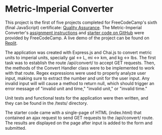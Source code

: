 # Metric-Imperial Converter

This project is the first of five projects completed for FreeCodeCamp's sixth (final JavaScript) certificate: [Quality Assurance](https://www.freecodecamp.org/learn/quality-assurance/#advanced-node-and-express). The Metric-Imperial Converter's [assignment instructions](https://www.freecodecamp.org/learn/quality-assurance/quality-assurance-projects/metric-imperial-converter) and [starter code on GitHub](https://github.com/freeCodeCamp/boilerplate-project-metricimpconverter/) were provided by FreeCodeCamp. A live demo of the project can be found on [Replit](https://replit.com/@john-albright/metric-imperial-converter-free-code-camp).

The application was created with Express.js and Chai.js to convert metric units to imperial units, specially gal <-> L, mi <-> km, and kg <-> lbs. The first task was to establish the route /api/convert/ to accept GET requests. Then, the methods of the Convert Handler class were to be implemented to work with that  route. Regex expressions were used to properly analyze user input, making sure to extract the number and unit for the user input. Any invalid input will will cause a method to return null, which should trigger an error message of "invalid unit and time," "invalid unit," or "invalid time."

Unit tests and functional tests for the application were then written, and they can be found in the /tests/ directory. 

The starter code came with a single-page of HTML (index.html) that contained an ajax request to send GET requests to the /api/convert/ route. The results are displayed on the page after input is added to the form and submitted. 